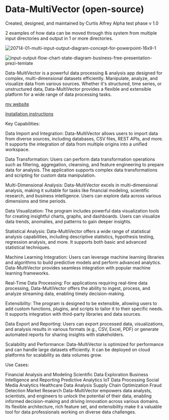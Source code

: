 # Data-MultiVector (open-source)
Created, designed, and maintained by Curtis Alfrey
Alpha test phase v 1.0

2 examples of how data can be moved through this system from multiple input directories and output in 1 or more directories.


![20714-01-multi-input-output-diagram-concept-for-powerpoint-16x9-1](https://github.com/curtalfrey/Data-MultiVector/assets/79066679/438b34e4-ec24-45d1-a009-32ba8e95c286)

![input-output-flow-chart-state-diagram-business-free-presentation-prezi-temlate](https://github.com/curtalfrey/Data-MultiVector/assets/79066679/b5b39868-a86f-46f7-a1c7-410b1d01ea84)


Data-MultiVector is a powerful data processing & analysis app designed for complex, multi-dimensional datasets efficiently. Manipulate, analyze, and visualize data from various sources. Whether it's structured, time series, or unstructured data, Data-MultiVector provides a flexible and extensible platform for a wide range of data processing tasks.

[my website](https://curtisalfrey.com)

[Installation instructions](https://www.curtisalfrey.com/program-designs/data-multivector/install-instructions)


Key Capabilities:

Data Import and Integration: Data-MultiVector allows users to import data from diverse sources, including databases, CSV files, REST APIs, and more. It supports the integration of data from multiple origins into a unified workspace.

Data Transformation: Users can perform data transformation operations such as filtering, aggregation, cleansing, and feature engineering to prepare data for analysis. The application supports complex data transformations and scripting for custom data manipulation.

Multi-Dimensional Analysis: Data-MultiVector excels in multi-dimensional analysis, making it suitable for tasks like financial modeling, scientific research, and business intelligence. Users can explore data across various dimensions and time periods.

Data Visualization: The program includes powerful data visualization tools for creating insightful charts, graphs, and dashboards. Users can visualize data trends, anomalies, and patterns to gain deeper insights.

Statistical Analysis: Data-MultiVector offers a wide range of statistical analysis capabilities, including descriptive statistics, hypothesis testing, regression analysis, and more. It supports both basic and advanced statistical techniques.

Machine Learning Integration: Users can leverage machine learning libraries and algorithms to build predictive models and perform advanced analytics. Data-MultiVector provides seamless integration with popular machine learning frameworks.

Real-Time Data Processing: For applications requiring real-time data processing, Data-MultiVector offers the ability to ingest, process, and analyze streaming data, enabling timely decision-making.

Extensibility: The program is designed to be extensible, allowing users to add custom functions, plugins, and scripts to tailor it to their specific needs. It supports integration with third-party libraries and data sources.

Data Export and Reporting: Users can export processed data, visualizations, and analysis results in various formats (e.g., CSV, Excel, PDF) or generate automated reports for sharing insights with stakeholders.

Scalability and Performance: Data-MultiVector is optimized for performance and can handle large datasets efficiently. It can be deployed on cloud platforms for scalability as data volumes grow.

Use Cases:

Financial Analysis and Modeling
Scientific Data Exploration
Business Intelligence and Reporting
Predictive Analytics
IoT Data Processing
Social Media Analytics
Healthcare Data Analysis
Supply Chain Optimization
Fraud Detection
Market Research
Data-MultiVector empowers data analysts, scientists, and engineers to unlock the potential of their data, enabling informed decision-making and driving innovation across various domains. Its flexible architecture, rich feature set, and extensibility make it a valuable tool for data professionals working on diverse data challenges.
